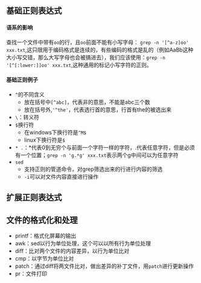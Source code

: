 ## 基础正则表达式
#### 语系的影响
查找一个文件中带有`oo`的行，且`oo`前面不能有小写字母：
`grep -n '[^a-z]oo' xxx.txt`,这只限用于编码格式是连续的，有些编码的格式是乱的（例如AaBb这种大小写交错，那么大写字母也会被搞进去），我们应该使用：`grep -n '[^[:lower:]]oo' xxx.txt`,这种通用的标记小写字符的正则。

#### 基础正则例子
- `^`的不同含义
  - 放在括号中`[^abc]`，代表非的意思，不能是abc三个数
  - 放在括号外,`'^the'`，代表选行首的意思，行首有the的被选出来
- `\`：转义符
- `$`换行符
  - 在windows下换行符是`^M$`
  - linux下换行符是`$`
- `* .`：*代表0到无穷个与前面一个字符一样的字符，.代表任意字符，但是必须有一个位置；`grep -n 'g.*g' xxx.txt`表示两个g中间可以为任意字符
- `sed`
  - 支持正则的管道命令，对grep筛选出来的行进行内容的筛选
  - `-i`可以对文件内容直接进行操作

## 扩展正则表达式

## 文件的格式化和处理
- printf：格式化屏幕的输出
- awk：sed以行为单位处理，这个可以以所有行为单位处理
- diff：比对两个文件的内容差异，以行为单位比对
- cmp：以字节为单位比对
- patch：通过diff将两文件比对，做出差异的补丁文件，用`patch`进行更新操作
- pr：文件打印
